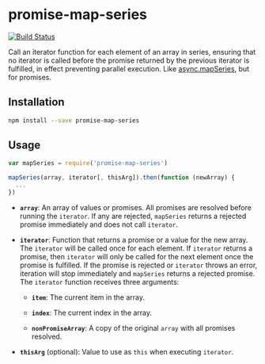 # promise-map-series

[![Build Status](https://travis-ci.org/joliss/promise-map-series.png?branch=master)](https://travis-ci.org/joliss/promise-map-series)

Call an iterator function for each element of an array in series, ensuring
that no iterator is called before the promise returned by the previous
iterator is fulfilled, in effect preventing parallel execution. Like
[async.mapSeries](https://github.com/caolan/async#mapseriesarr-iterator-callback),
but for promises.

## Installation

```bash
npm install --save promise-map-series
```

## Usage

```js
var mapSeries = require('promise-map-series')

mapSeries(array, iterator[, thisArg]).then(function (newArray) {
  ...
})
```

* **`array`**: An array of values or promises. All promises are resolved
  before running the `iterator`. If any are rejected, `mapSeries` returns a
  rejected promise immediately and does not call `iterator`.

* **`iterator`**: Function that returns a promise or a value for the new
  array. The `iterator` will be called once for each element. If `iterator`
  returns a promise, then `iterator` will only be called for the next element
  once the promise is fulfilled. If the promise is rejected or `iterator`
  throws an error, iteration will stop immediately and `mapSeries` returns a
  rejected promise. The `iterator` function receives three arguments:

    * **`item`**: The current item in the array.

    * **`index`**: The current index in the array.

    * **`nonPromiseArray`**: A copy of the original `array` with all promises
      resolved.

* **`thisArg`** (optional): Value to use as `this` when executing `iterator`.

